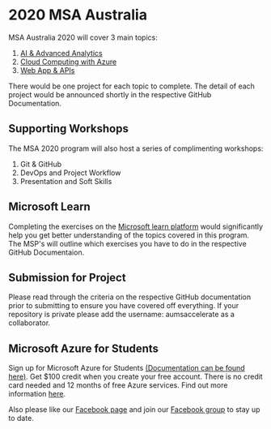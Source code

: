 # 2020 MSA Australia

MSA Australia 2020 will cover 3 main topics: 
1) [AI & Advanced Analytics](https://github.com/AUMSA/2020-MSA-content/tree/master/AI%20%26%20Advanced%20Analytics)
2) [Cloud Computing with Azure](https://github.com/AUMSA/2020-MSA-content/tree/master/Cloud%20Computing%20with%20Azure)
3) [Web App & APIs](https://github.com/AUMSA/2020-MSA-content/tree/master/Web%20App%20%26%20APIs)
  
There would be one project for each topic to complete. The detail of each project would be announced shortly in the respective GitHub Documentation.

## Supporting Workshops
The MSA 2020 program will also host a series of complimenting workshops:
1) Git & GitHub
2) DevOps and Project Workflow
3) Presentation and Soft Skills

## Microsoft Learn
Completing the exercises on the [Microsoft learn platform](https://docs.microsoft.com/en-us/learn/) would significantly help you get better understanding of the topics covered in this program.
The MSP's will outline which exercises you have to do in the respective GitHub Documentaion.

## Submission for Project
Please read through the criteria on the respective GitHub documentation prior to submitting to ensure you have covered off everything. If your repository is private please add the username: aumsaccelerate as a collaborator.

## Microsoft Azure for Students
Sign up for Microsoft Azure for Students [(Documentation can be found here)](https://github.com/AUMSA/2020-Phase-1/tree/master/Azure%20For%20Students). Get $100 credit when you create your free account. There is no credit card needed and 12 months of free Azure services. Find out more information [here](https://azure.microsoft.com/en-us/free/students/).


Also please like our [Facebook page](https://www.facebook.com/msaaussie/) and join our [Facebook group](https://www.facebook.com/groups/235821840767124/) to stay up to date.
